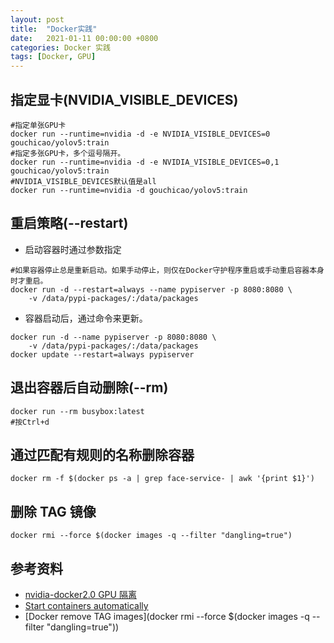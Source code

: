 ```yaml
---
layout: post
title:  "Docker实践"
date:   2021-01-11 00:00:00 +0800
categories: Docker 实践
tags: [Docker, GPU]
---
```


## 指定显卡(NVIDIA_VISIBLE_DEVICES)
```shell
#指定单张GPU卡
docker run --runtime=nvidia -d -e NVIDIA_VISIBLE_DEVICES=0 gouchicao/yolov5:train
#指定多张GPU卡，多个逗号隔开。
docker run --runtime=nvidia -d -e NVIDIA_VISIBLE_DEVICES=0,1 gouchicao/yolov5:train
#NVIDIA_VISIBLE_DEVICES默认值是all
docker run --runtime=nvidia -d gouchicao/yolov5:train
```

## 重启策略(--restart)
* 启动容器时通过参数指定
```shell
#如果容器停止总是重新启动。如果手动停止，则仅在Docker守护程序重启或手动重启容器本身时才重启。 
docker run -d --restart=always --name pypiserver -p 8080:8080 \
    -v /data/pypi-packages/:/data/packages
```

* 容器启动后，通过命令来更新。
```shell
docker run -d --name pypiserver -p 8080:8080 \
    -v /data/pypi-packages/:/data/packages
docker update --restart=always pypiserver
```

## 退出容器后自动删除(--rm)
```shell
docker run --rm busybox:latest
#按Ctrl+d
```

## 通过匹配有规则的名称删除容器
```shell
docker rm -f $(docker ps -a | grep face-service- | awk '{print $1}')
```

## 删除 <none> TAG 镜像
```shell
docker rmi --force $(docker images -q --filter "dangling=true")
```

## 参考资料
* [nvidia-docker2.0 GPU 隔离](https://ld246.com/article/1511781062916)
* [Start containers automatically](https://docs.docker.com/config/containers/start-containers-automatically/)
* [Docker remove <none> TAG images](docker rmi --force $(docker images -q --filter "dangling=true"))
